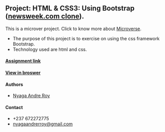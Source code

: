 ## Project: HTML & CSS3: Using Bootstrap ([newsweek.com clone](https://www.newsweek.com/)).

This is a microver project. Click to know more about [Microverse](https://www.microverse.org/).
* The purpose of this project is to exercise on using the css framework Bootstrap.
* Technology used are html and css. 

#### [Assignment link](https://www.theodinproject.com/courses/html5-and-css3/lessons/using-bootstrap)

#### [View in broswer](https://roynyaga.github.io/using_bootstrap/)


#### Authors
* [Nyaga Andre Roy](https://github.com/RoyNyaga)

#### Contact
* +237 672272775
* nyagaandrerroy@gmail.com